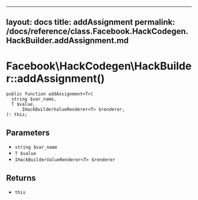 
***

layout: docs
title: addAssignment
permalink: /docs/reference/class.Facebook.HackCodegen.HackBuilder.addAssignment.md
---







# Facebook\\HackCodegen\\HackBuilder::addAssignment()




``` Hack
public function addAssignment<T>(
  string $var_name,
  T $value,
      IHackBuilderValueRenderer<T> $renderer,
): this;
```




## Parameters




- ` string $var_name `
- ` T $value `
- ` IHackBuilderValueRenderer<T> $renderer `




## Returns




+ ` this `
